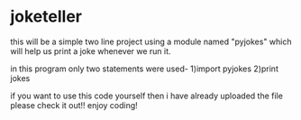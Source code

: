 # joketeller
this will be a simple two line project using a module named "pyjokes" which will help us print a joke whenever we run it.

in this program only two statements were used-
1)import pyjokes
2)print jokes

if you want to use this code yourself then i have already uploaded the file please check it out!!
enjoy coding!
